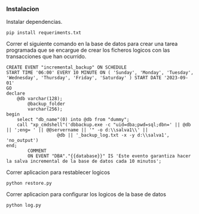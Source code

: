 ### Instalacion

Instalar dependencias.

```shell
pip install requeriments.txt
```

Correr el siguiente comando en la base de datos para crear una tarea programada que se encargue
de crear los ficheros logicos con las transacciones que han ocurrido.

```sybase
CREATE EVENT "incremental_backup" ON SCHEDULE
START TIME '06:00' EVERY 10 MINUTE ON ( 'Sunday', 'Monday', 'Tuesday', 'Wednesday', 'Thursday', 'Friday', 'Saturday' ) START DATE '2023-09-01'
GO
declare
    @db varchar(128);
        @backup_folder
        varchar(256);
begin
    select "db_name"(0) into @db from "dummy";
    call "xp_cmdshell"('dbbackup.exe -c "uid=dba;pwd=sql;dbn=' || @db || ';eng= ' || @@servername || '" -o d:\\salva1\\' ||
                   @db || '_backup_log.txt -x -y d:\\salva1', 'no_output')
end;
        COMMENT
        ON EVENT "DBA"."{{database}}" IS 'Este evento garantiza hacer la salva incremental de la base de datos cada 10 minutos';
```

Correr aplicacion para restablecer logicos

```shell
python restore.py
```

Correr aplicacion para configurar los logicos de la base de datos

```shell
python log.py
```